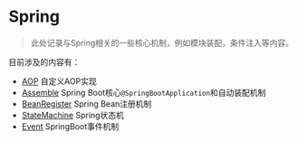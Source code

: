 # Spring

> 此处记录与Spring相关的一些核心机制，例如模块装配，条件注入等内容。

目前涉及的内容有：

- [AOP](./spring-aop) 自定义AOP实现
- [Assemble](./spring-core-assemble) Spring Boot核心`@SpringBootApplication`和自动装配机制
- [BeanRegister](./spring-core-bean-register) Spring Bean注册机制
- [StateMachine](./spring-state-machine) Spring状态机
- [Event](./springboot-event) SpringBoot事件机制